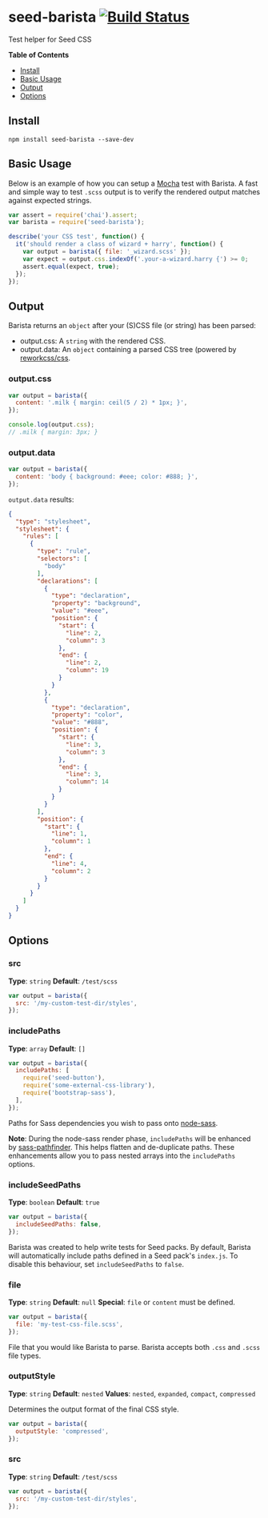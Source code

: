 # seed-barista [![Build Status](https://travis-ci.org/helpscout/seed-barista.svg?branch=master)](https://travis-ci.org/helpscout/seed-barista)

Test helper for Seed CSS


**Table of Contents**

- [Install](#install)
- [Basic Usage](#basic-usage)
- [Output](#output)
- [Options](#options)


## Install
```
npm install seed-barista --save-dev
```



## Basic Usage

Below is an example of how you can setup a [Mocha](https://mochajs.org/) test with Barista. A fast and simple way to test `.scss` output is to verify the rendered output matches against expected strings.

```javascript
var assert = require('chai').assert;
var barista = require('seed-barista');

describe('your CSS test', function() {
  it('should render a class of wizard + harry', function() {
    var output = barista({ file: '_wizard.scss' });
    var expect = output.css.indexOf('.your-a-wizard.harry {') >= 0;
    assert.equal(expect, true);
  });
});
```



## Output

Barista returns an `object` after your (S)CSS file (or string) has been parsed:

* output.css: A `string` with the rendered CSS.
* output.data: An `object` containing a parsed CSS tree (powered by [reworkcss/css](https://github.com/reworkcss/css).

### output.css
```js
var output = barista({
  content: '.milk { margin: ceil(5 / 2) * 1px; }',
});

console.log(output.css);
// .milk { margin: 3px; }
```

### output.data
```js
var output = barista({
  content: 'body { background: #eee; color: #888; }',
});
```

`output.data` results:
```json
{
  "type": "stylesheet",
  "stylesheet": {
    "rules": [
      {
        "type": "rule",
        "selectors": [
          "body"
        ],
        "declarations": [
          {
            "type": "declaration",
            "property": "background",
            "value": "#eee",
            "position": {
              "start": {
                "line": 2,
                "column": 3
              },
              "end": {
                "line": 2,
                "column": 19
              }
            }
          },
          {
            "type": "declaration",
            "property": "color",
            "value": "#888",
            "position": {
              "start": {
                "line": 3,
                "column": 3
              },
              "end": {
                "line": 3,
                "column": 14
              }
            }
          }
        ],
        "position": {
          "start": {
            "line": 1,
            "column": 1
          },
          "end": {
            "line": 4,
            "column": 2
          }
        }
      }
    ]
  }
}
```



## Options

### src
**Type**: `string`
**Default**: `/test/scss`

```js
var output = barista({
  src: '/my-custom-test-dir/styles',
});
```


### includePaths
**Type**: `array`
**Default**: `[]`

```js
var output = barista({
  includePaths: [
    require('seed-button'),
    require('some-external-css-library'),
    require('bootstrap-sass'),
  ],
});
```

Paths for Sass dependencies you wish to pass onto [node-sass](https://github.com/sass/node-sass#includepaths).

**Note**: During the node-sass render phase, `includePaths` will be enhanced by [sass-pathfinder](https://github.com/itsjonq/sass-pathfinder). This helps flatten and de-duplicate paths. These enhancements allow you to pass nested arrays into the `includePaths` options.


### includeSeedPaths
**Type**: `boolean`
**Default**: `true`

```js
var output = barista({
  includeSeedPaths: false,
});
```

Barista was created to help write tests for Seed packs. By default, Barista will automatically include paths defined in a Seed pack's `index.js`. To disable this behaviour, set `includeSeedPaths` to `false`.


### file
**Type**: `string`
**Default**: `null`
**Special**: `file` or `content` must be defined.

```js
var output = barista({
  file: 'my-test-css-file.scss',
});
```

File that you would like Barista to parse. Barista accepts both `.css` and `.scss` file types.


### outputStyle
**Type**: `string`
**Default**: `nested`
**Values**: `nested`, `expanded`, `compact`, `compressed`

Determines the output format of the final CSS style.

```js
var output = barista({
  outputStyle: 'compressed',
});
```


### src
**Type**: `string`
**Default**: `/test/scss`

```js
var output = barista({
  src: '/my-custom-test-dir/styles',
});
```
